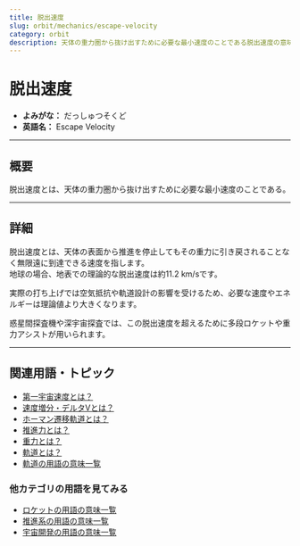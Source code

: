 ```yaml
---
title: 脱出速度
slug: orbit/mechanics/escape-velocity
category: orbit
description: 天体の重力圏から抜け出すために必要な最小速度のことである脱出速度の意味・定義・内容について解説します。  
---
```


# 脱出速度

- **よみがな：** だっしゅつそくど  
- **英語名：** Escape Velocity  

---

## 概要

脱出速度とは、天体の重力圏から抜け出すために必要な最小速度のことである。  

---

## 詳細

脱出速度とは、天体の表面から推進を停止してもその重力に引き戻されることなく無限遠に到達できる速度を指します。  
地球の場合、地表での理論的な脱出速度は約11.2 km/sです。  

実際の打ち上げでは空気抵抗や軌道設計の影響を受けるため、必要な速度やエネルギーは理論値より大きくなります。  

惑星間探査機や深宇宙探査では、この脱出速度を超えるために多段ロケットや重力アシストが用いられます。  

---

## 関連用語・トピック

- [第一宇宙速度とは？](orbit/mechanics/first-cosmic-velocity)
- [速度増分・デルタVとは？](orbit/mechanics/delta-v-budget)
- [ホーマン遷移軌道とは？](orbit/type/hohmann-transfer-orbit)
- [推進力とは？](rocket/propulsion/system/propulsion)
- [重力とは？](physics/gravity)
- [軌道とは？](orbit/orbit)
- [軌道の用語の意味一覧](category/orbit)

### 他カテゴリの用語を見てみる
- [ロケットの用語の意味一覧](category/rocket)
- [推進系の用語の意味一覧](category/propulsion)
- [宇宙開発の用語の意味一覧](category/glossary)

